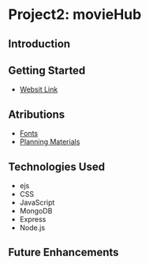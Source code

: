 <!-- 
1. screenshot of the app
3. description of the app and its functionality and why you built it
4. link to the deployed app
5. link to planning materials
6. technologies used
7. future enhancements 
-->
# Project2: movieHub

## Introduction



## Getting Started

- [Websit Link](https://movie-hub-1r96.onrender.com)

## Atributions 

- [Fonts](https://fonts.google.com/)
- [Planning Materials]()

## Technologies Used

- ejs
- CSS
- JavaScript
- MongoDB
- Express
- Node.js

## Future Enhancements
